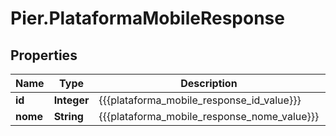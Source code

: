 # Pier.PlataformaMobileResponse

## Properties
Name | Type | Description | Notes
------------ | ------------- | ------------- | -------------
**id** | **Integer** | {{{plataforma_mobile_response_id_value}}} | [optional] 
**nome** | **String** | {{{plataforma_mobile_response_nome_value}}} | [optional] 


